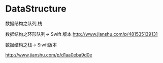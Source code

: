 # DataStructure
数据结构之队列,栈

数据结构之环形队列-> Swift 版本
http://www.jianshu.com/p/481535139131

数据结构之栈-> Siwft版本

http://www.jianshu.com/p/d1aa0eba9d0e

